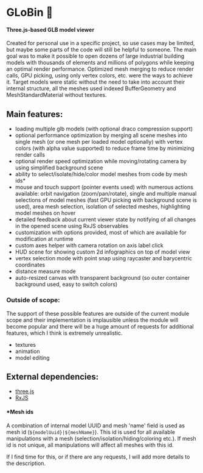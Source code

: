 # GLoBin 🧬
#### Three.js-based GLB model viewer

Created for personal use in a specific project, so use cases may be limited, but maybe some parts of the code will still be helpful to someone. 
The main goal was to make it possible to open dozens of large industrial building models with thousands of elements and millions of polygons while keeping an optimal render performance. Optimized mesh merging to reduce render calls, GPU picking, using only vertex colors, etc. were the ways to achieve it. Target models were static without the need to take into account their internal structure, all the meshes used indexed BufferGeometry and MeshStandardMaterial without textures.

## Main features:
<ul>
  <li>loading multiple glb models (with optional draco compression support)</li>
  <li>optional performance optimization by merging all scene meshes into single mesh (or one mesh per loaded model optionally) with vertex colors (with alpha value supported) to reduce frame time by minimizing render calls</li>
  <li>optional render speed optimization while moving/rotating camera by using simplified background scene</li>
  <li>ability to select/isolate/hide/color model meshes from code by mesh ids*</li>
  <li>mouse and touch support (pointer events used) with numerous actions available: orbit navigation (zoom/pan/rotate), single and multiple manual selections of model meshes (fast GPU picking with background scene is used), area mesh selection, isolation of selected meshes, highlighting model meshes on hover</li>
  <li>detailed feedback about current viewer state by notifying of all changes in the opened scene using RxJS observables</li>
  <li>customization with options provided, most of which are available for modification at runtime</li>
  <li>custom axes helper with camera rotation on axis label click</li>
  <li>HUD scene for showing custom 2d infographics on top of model view</li>
  <li>vertex selection mode with point snap using raycaster and barycentric coordinates</li>
  <li>distance measure mode</li>
  <li>auto-resized canvas with transparent background (so outer container background used, easy to switch colors)</li>
</ul>

### Outside of scope:
The support of these possible features are outside of the current module scope and their implementation is implausible unless the module will become popular and there will be a huge amount of requests for additional features, which I think is extremely unrealistic.
<ul>
  <li>textures</li>
  <li>animation</li>
  <li>model editing</li>
</ul>

## External dependencies:
<ul>
  <li><a href="https://github.com/mrdoob/three.js">three.js<a></li>
  <li><a href="https://github.com/ReactiveX/rxjs">RxJS<a></li>
</ul>

#### *Mesh ids
A combination of internal model UUID and mesh 'name' field is used as mesh id (`${modelUuid}|${meshName}`). This id is used for all available manipulations with a mesh (selection/isolation/hiding/coloring etc.). If mesh id is not unique, all manipulations will affect all meshes with this id.

If I find time for this, or if there are any requests, I will add more details to the description.
